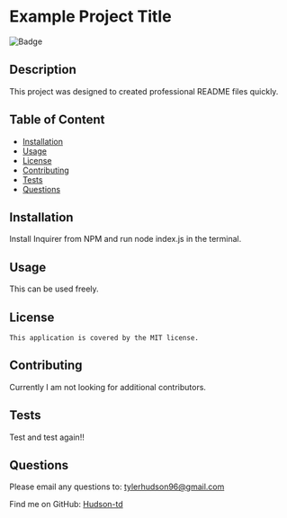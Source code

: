 
  #  Example Project Title
  ![Badge](https://img.shields.io/badge/License-MIT-red.svg)
  ## Description
  This project was designed to created professional README files quickly.
## Table of Content
- [Installation](#installation)
- [Usage](#usage)
- [License](#license)
- [Contributing](#contributing)
- [Tests](#tests)
- [Questions](#questions)
## Installation
  Install Inquirer from NPM and run node index.js in the terminal.
## Usage
  This can be used freely.
## License
    This application is covered by the MIT license.
## Contributing
  Currently I am not looking for additional contributors.
## Tests
  Test and test again!!
## Questions
Please email any questions to: tylerhudson96@gmail.com 
  
Find me on GitHub: [Hudson-td](https://github.com/Hudson-td)
